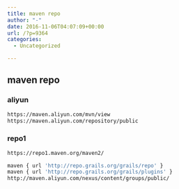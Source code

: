 ```yaml
---
title: maven repo
author: "-"
date: 2016-11-06T04:07:09+00:00
url: /?p=9364
categories:
  - Uncategorized

---
```

## maven repo
### aliyun

```bash
https://maven.aliyun.com/mvn/view
https://maven.aliyun.com/repository/public
```

### repo1

```bash
https://repo1.maven.org/maven2/
```

```bash
maven { url 'http://repo.grails.org/grails/repo' }
maven { url 'http://repo.grails.org/grails/plugins' }
http://maven.aliyun.com/nexus/content/groups/public/

```